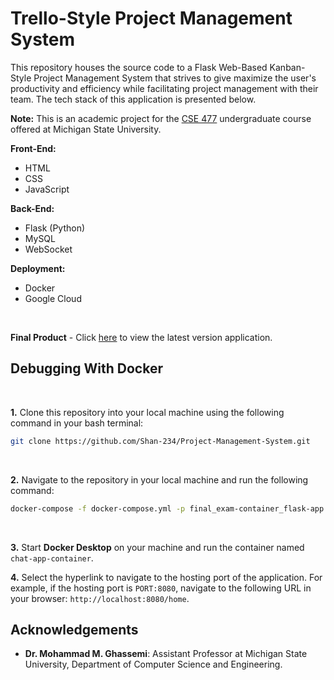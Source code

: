 # Trello-Style Project Management System

This repository houses the source code to a Flask Web-Based Kanban-Style Project Management System that strives to give maximize the user's productivity and efficiency while facilitating project management with their team. The tech stack of this application is presented below.

**Note:** This is an academic project for the <a href="https://reg.msu.edu/courses/Search.aspx?CourseID=362555#Results">CSE 477</a> undergraduate course offered at Michigan State University.

**Front-End:**
* HTML
* CSS
* JavaScript

**Back-End:**
* Flask (Python)
* MySQL
* WebSocket

**Deployment:**
* Docker
* Google Cloud

<br>

**Final Product** - Click <a href="https://exam-741345158506.us-central1.run.app/home" target="_blank">here</a> to view the latest version application.

## Debugging With Docker

<br>

**1.** Clone this repository into your local machine using the following command in your bash terminal:

```bash
git clone https://github.com/Shan-234/Project-Management-System.git
```

<br>

**2.** Navigate to the repository in your local machine and run the following command:

```bash
docker-compose -f docker-compose.yml -p final_exam-container_flask-app up
```

<br>

**3.** Start **Docker Desktop** on your machine and run the container named `chat-app-container`.

**4.** Select the hyperlink to navigate to the hosting port of the application. For example, if the hosting port is `PORT:8080`, navigate to the following URL in your browser: `http://localhost:8080/home`.

## Acknowledgements

* **Dr. Mohammad M. Ghassemi**: Assistant Professor at Michigan State University, Department of Computer Science and Engineering.
